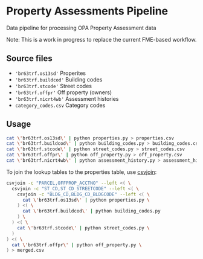 # Property Assessments Pipeline
Data pipeline for processing OPA Property Assessment data

Note: This is a work in progress to replace the current FME-based workflow.

## Source files
- `'br63trf.os13sd'` Properites
- `'br63trf.buildcod'` Building codes
- `'br63trf.stcode'` Street codes
- `'br63trf.offpr'` Off property (owners)
- `'br63trf.nicrt4wb'` Assessment histories
- `category_codes.csv` Category codes

## Usage
```bash
cat \'br63trf.os13sd\' | python properties.py > properties.csv
cat \'br63trf.buildcod\' | python building_codes.py > building_codes.csv
cat \'br63trf.stcode\' | python street_codes.py > street_codes.csv
cat \'br63trf.offpr\' | python off_property.py > off_property.csv
cat \'br63trf.nicrt4wb\' | python assessment_history.py > assessment_history.csv
```

To join the lookup tables to the properties table, use [csvjoin](http://csvkit.readthedocs.org/en/0.9.1/scripts/csvjoin.html):
```bash
csvjoin -c "PARCEL,OFFPROP_ACCTNO" --left <( \
  csvjoin -c "ST_CD,ST_CD_STREETCODE" --left <( \
    csvjoin -c "BLDG_CD,BLDG_CD_BLDGCODE" --left <( \
      cat \'br63trf.os13sd\' | python properties.py \
    ) <( \
      cat \'br63trf.buildcod\' | python building_codes.py
    ) \
  ) <( \
    cat \'br63trf.stcode\' | python street_codes.py \
  )
) <( \
  cat \'br63trf.offpr\' | python off_property.py \
) > merged.csv
```
